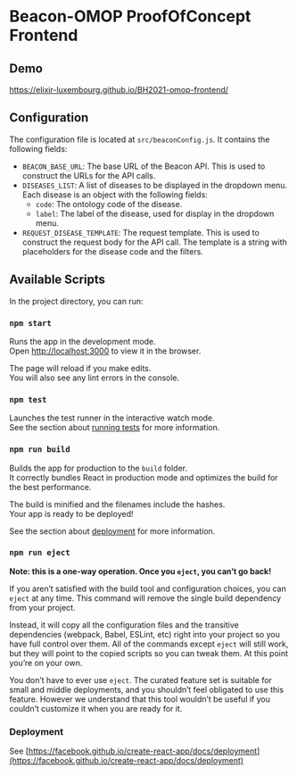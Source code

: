 # Beacon-OMOP ProofOfConcept Frontend

## Demo

https://elixir-luxembourg.github.io/BH2021-omop-frontend/

## Configuration

The configuration file is located at `src/beaconConfig.js`. It contains the following fields:
- `BEACON_BASE_URL`: The base URL of the Beacon API. This is used to construct the URLs for the API calls.
- `DISEASES_LIST`: A list of diseases to be displayed in the dropdown menu. Each disease is an object with the following fields:
  - `code`: The ontology code of the disease.
  - `label`: The label of the disease, used for display in the dropdown menu.
- `REQUEST_DISEASE_TEMPLATE`: The request template. This is used to construct the request body for the API call. The template is a string with placeholders for the disease code and the filters.

## Available Scripts

In the project directory, you can run:

### `npm start`

Runs the app in the development mode.\
Open [http://localhost:3000](http://localhost:3000) to view it in the browser.

The page will reload if you make edits.\
You will also see any lint errors in the console.

### `npm test`

Launches the test runner in the interactive watch mode.\
See the section about [running tests](https://facebook.github.io/create-react-app/docs/running-tests) for more information.

### `npm run build`

Builds the app for production to the `build` folder.\
It correctly bundles React in production mode and optimizes the build for the best performance.

The build is minified and the filenames include the hashes.\
Your app is ready to be deployed!

See the section about [deployment](https://facebook.github.io/create-react-app/docs/deployment) for more information.

### `npm run eject`

**Note: this is a one-way operation. Once you `eject`, you can’t go back!**

If you aren’t satisfied with the build tool and configuration choices, you can `eject` at any time. This command will remove the single build dependency from your project.

Instead, it will copy all the configuration files and the transitive dependencies (webpack, Babel, ESLint, etc) right into your project so you have full control over them. All of the commands except `eject` will still work, but they will point to the copied scripts so you can tweak them. At this point you’re on your own.

You don’t have to ever use `eject`. The curated feature set is suitable for small and middle deployments, and you shouldn’t feel obligated to use this feature. However we understand that this tool wouldn’t be useful if you couldn’t customize it when you are ready for it.

### Deployment

See [https://facebook.github.io/create-react-app/docs/deployment](https://facebook.github.io/create-react-app/docs/deployment)
